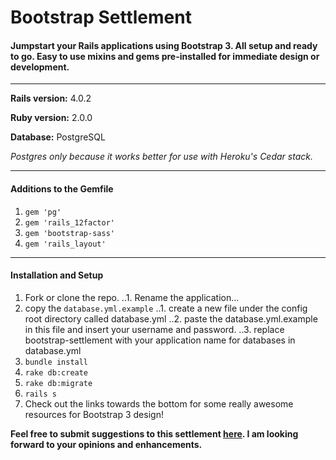 # Bootstrap Settlement

#### Jumpstart your Rails applications using Bootstrap 3.  All setup and ready to go.  Easy to use mixins and gems pre-installed for immediate design or development.
****

**Rails version:** 4.0.2


**Ruby version:** 2.0.0


**Database:** PostgreSQL

*Postgres only because it works better for use with Heroku's Cedar stack.*

****

#### Additions to the Gemfile
1.  `gem 'pg'`
2.  `gem 'rails_12factor'`
3.  `gem 'bootstrap-sass'`
3.  `gem 'rails_layout'`

****

#### Installation and Setup

1.  Fork or clone the repo.
..1. Rename the application...
2.  copy the `database.yml.example`
..1.  create a new file under the config root directory called database.yml
..2.  paste the database.yml.example in this file and insert your username and password.
..3.  replace bootstrap-settlement with your application name for databases in database.yml
3.  `bundle install`
4.  `rake db:create`
5.  `rake db:migrate`
6.  `rails s` 
7.  Check out the links towards the bottom for some really awesome resources for Bootstrap 3 design!


**Feel free to submit suggestions to this settlement [here].  I am looking forward to your opinions and enhancements.**

[here]:https://github.com/viaforge/bootstrap-settlement/issues/new